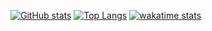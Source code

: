 [![GitHub stats](https://github-readme-stats.vercel.app/api?username=midstreeeam)](https://github.com/midstreeeam/github-readme-stats)   [![Top Langs](https://github-readme-stats.vercel.app/api/top-langs/?username=midstreeeam&layout=compact&hide=html,css,M4,jupyter%20notebook)](https://github.com/anuraghazra/github-readme-stats)
[![wakatime stats](https://github-readme-stats.vercel.app/api/wakatime?username=midstream)](https://github.com/midstreeeam/github-readme-stats)
